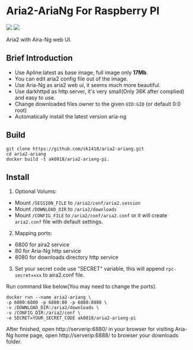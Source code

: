 # Aria2-AriaNg For Raspberry PI
[![](https://images.microbadger.com/badges/version/colinwjd/aria2-ariang.svg)](https://microbadger.com/images/colinwjd/aria2-ariang "Get your own version badge on microbadger.com")
[![](https://images.microbadger.com/badges/image/colinwjd/aria2-ariang.svg)](https://microbadger.com/images/colinwjd/aria2-ariang "Get your own image badge on microbadger.com")

Aria2 with Aira-Ng web UI.

## Brief Introduction
* Use Apline:latest as base image, full image only **17Mb**.
* You can edit aria2 config file out of the image.
* Use Aria-Ng as aria2 web ui, it seems much more beautiful.
* Use darkhttpd as http server, it's very small(Only 36K after complied) and easy to use.
* Change downloaded files owner to the given `UID:GID` (or default 0:0 root)
* Automatically install the latest version aria-ng

## Build
```
git clone https://github.com/sk1418/aria2-ariang.git
cd aria2-ariang
docker build -t ak0818/aria2-ariang-pi.
```

## Install
1. Optional Volums:

  * Mount `/SESSION_FILE` to `/aria2/conf/aria2.session`
  * Mount `/DOWNLOAD_DIR` to `/aria2/downloads`
  * Mount `/CONFIG_FILE` to `/aria2/conf/aria2.conf` or it will create  `aria2.conf` file with default settings.

2. Mapping ports:

  * 6800 for aira2 service
  * 80 for Aria-Ng http service
  * 8080 for downloads directory http service

3. Set your secret code use "SECRET" variable, this will append `rpc-secret=xxx` to aira2.conf file.

Run command like below(You may need to change the ports).
```
docker run --name aria2-ariang \
-p 6800:6800 -p 6880:80 -p 6888:8080 \
-v /DOWNLOAD_DIR:/aria2/downloads \
-v /CONFIG_DIR:/aria2/conf \
-e SECRET=YOUR_SECRET_CODE ak0818/aria2-ariang-pi
```
After finished, open http://serverip:6880/ in your browser for visiting Aria-Ng home page, open http://serverip:6888/ to browser your downloads folder.
